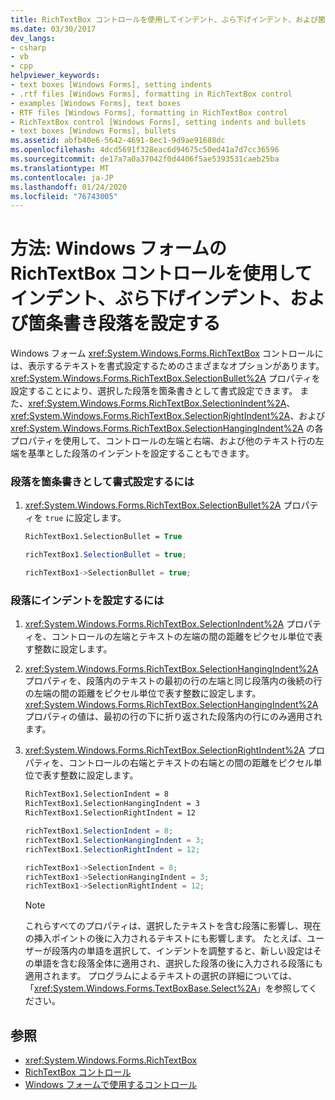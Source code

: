 ```yaml
---
title: RichTextBox コントロールを使用してインデント、ぶら下げインデント、および箇条書き段落を設定する
ms.date: 03/30/2017
dev_langs:
- csharp
- vb
- cpp
helpviewer_keywords:
- text boxes [Windows Forms], setting indents
- .rtf files [Windows Forms], formatting in RichTextBox control
- examples [Windows Forms], text boxes
- RTF files [Windows Forms], formatting in RichTextBox control
- RichTextBox control [Windows Forms], setting indents and bullets
- text boxes [Windows Forms], bullets
ms.assetid: abfb40e6-5642-4691-8ec1-9d9ae91688dc
ms.openlocfilehash: 4dcd5691f328eac6d94675c50ed41a7d7cc36596
ms.sourcegitcommit: de17a7a0a37042f0d4406f5ae5393531caeb25ba
ms.translationtype: MT
ms.contentlocale: ja-JP
ms.lasthandoff: 01/24/2020
ms.locfileid: "76743005"
---
```

# <a name="how-to-set-indents-hanging-indents-and-bulleted-paragraphs-with-the-windows-forms-richtextbox-control"></a>方法: Windows フォームの RichTextBox コントロールを使用してインデント、ぶら下げインデント、および箇条書き段落を設定する
Windows フォーム <xref:System.Windows.Forms.RichTextBox> コントロールには、表示するテキストを書式設定するためのさまざまなオプションがあります。 <xref:System.Windows.Forms.RichTextBox.SelectionBullet%2A> プロパティを設定することにより、選択した段落を箇条書きとして書式設定できます。 また、<xref:System.Windows.Forms.RichTextBox.SelectionIndent%2A>、<xref:System.Windows.Forms.RichTextBox.SelectionRightIndent%2A>、および <xref:System.Windows.Forms.RichTextBox.SelectionHangingIndent%2A> の各プロパティを使用して、コントロールの左端と右端、および他のテキスト行の左端を基準とした段落のインデントを設定することもできます。  
  
### <a name="to-format-a-paragraph-as-a-bulleted-list"></a>段落を箇条書きとして書式設定するには  
  
1. <xref:System.Windows.Forms.RichTextBox.SelectionBullet%2A> プロパティを `true` に設定します。  
  
    ```vb  
    RichTextBox1.SelectionBullet = True  
    ```  
  
    ```csharp  
    richTextBox1.SelectionBullet = true;  
    ```  
  
    ```cpp  
    richTextBox1->SelectionBullet = true;  
    ```  
  
### <a name="to-indent-a-paragraph"></a>段落にインデントを設定するには  
  
1. <xref:System.Windows.Forms.RichTextBox.SelectionIndent%2A> プロパティを、コントロールの左端とテキストの左端の間の距離をピクセル単位で表す整数に設定します。  
  
2. <xref:System.Windows.Forms.RichTextBox.SelectionHangingIndent%2A> プロパティを、段落内のテキストの最初の行の左端と同じ段落内の後続の行の左端の間の距離をピクセル単位で表す整数に設定します。 <xref:System.Windows.Forms.RichTextBox.SelectionHangingIndent%2A> プロパティの値は、最初の行の下に折り返された段落内の行にのみ適用されます。  
  
3. <xref:System.Windows.Forms.RichTextBox.SelectionRightIndent%2A> プロパティを、コントロールの右端とテキストの右端との間の距離をピクセル単位で表す整数に設定します。  
  
    ```vb  
    RichTextBox1.SelectionIndent = 8  
    RichTextBox1.SelectionHangingIndent = 3  
    RichTextBox1.SelectionRightIndent = 12  
    ```  
  
    ```csharp  
    richTextBox1.SelectionIndent = 8;  
    richTextBox1.SelectionHangingIndent = 3;  
    richTextBox1.SelectionRightIndent = 12;  
    ```  
  
    ```cpp  
    richTextBox1->SelectionIndent = 8;  
    richTextBox1->SelectionHangingIndent = 3;  
    richTextBox1->SelectionRightIndent = 12;  
    ```  
  
    > [!NOTE]
    > これらすべてのプロパティは、選択したテキストを含む段落に影響し、現在の挿入ポイントの後に入力されるテキストにも影響します。 たとえば、ユーザーが段落内の単語を選択して、インデントを調整すると、新しい設定はその単語を含む段落全体に適用され、選択した段落の後に入力される段落にも適用されます。 プログラムによるテキストの選択の詳細については、「<xref:System.Windows.Forms.TextBoxBase.Select%2A>」を参照してください。  
  
## <a name="see-also"></a>参照

- <xref:System.Windows.Forms.RichTextBox>
- [RichTextBox コントロール](richtextbox-control-windows-forms.md)
- [Windows フォームで使用するコントロール](controls-to-use-on-windows-forms.md)
